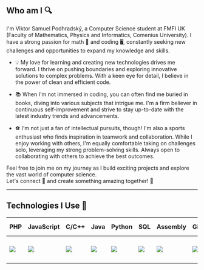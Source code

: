 ## Who am I 🔍

I'm Viktor Samuel Podhradský, a Computer Science student at FMFI UK (Faculty of Mathematics, Physics and Informatics, Comenius University). I have a strong passion for math 🧮 and coding 🖥️, constantly seeking new challenges and opportunities to expand my knowledge and skills.

- 💡 My love for learning and creating new technologies drives me forward. I thrive on pushing boundaries and exploring innovative solutions to complex problems. With a keen eye for detail, I believe in the power of clean and efficient code.

- 📚 When I'm not immersed in coding, you can often find me buried in books, diving into various subjects that intrigue me. I'm a firm believer in continuous self-improvement and strive to stay up-to-date with the latest industry trends and advancements.

- ⚽️  I'm not just a fan of intellectual pursuits, though! I'm also a sports enthusiast who finds inspiration in teamwork and collaboration. While I enjoy working with others, I'm equally comfortable taking on challenges solo, leveraging my strong problem-solving skills. Always open to collaborating with others to achieve the best outcomes.

Feel free to join me on my journey as I build exciting projects and explore the vast world of computer science.  
Let's connect 🤝 and create something amazing together! 🚀

---

## Technologies I Use 🧰

PHP | JavaScript | C/C++ | Java | Python | SQL | Assembly | Git | HTML | CSS | Bootstrap | Tailwind CSS
--- | ---------- | ----- | ---- | ------ | --- | -------- | --- | ---- | --- | --------- | ------------
<img src="https://img.icons8.com/officel/48/000000/php-logo.png"/> | <img src="https://img.icons8.com/color/48/000000/javascript--v1.png"/> | <img src="https://img.icons8.com/color/48/000000/c-programming.png"/> | <img src="https://img.icons8.com/color/48/000000/java-coffee-cup-logo--v1.png"/> | <img src="https://img.icons8.com/color/48/000000/python.png"/> | <img src="https://img.icons8.com/color/48/000000/sql.png"/> | <img src="https://img.icons8.com/color/48/000000/assembly.png"/> | <img src="https://img.icons8.com/color/48/000000/git.png"/> | <img src="https://img.icons8.com/color/48/000000/html-5--v1.png"/> | <img src="https://img.icons8.com/color/48/000000/css3.png"/> | <img src="https://img.icons8.com/color/48/000000/bootstrap.png"/> | <svg class="h-6 w-6" xmlns="http://www.w3.org/2000/svg" fill="none" viewBox="0 0 24 24" stroke="currentColor">
  <path fill="#38B2AC" d="M12.395 2.553a1.5 1.5 0 00-1.789 0l-8.395 5.947a1.5 1.5 0 00-.211 2.361l8.395 5.947a1.5 1.5 0 001.789 0l8.395-5.947a1.5 1.5 0 00.211-2.361l-8.395-5.947z"/>
  <path fill="#319795" d="M12.395 21.447a1.5 1.5 0 01-1.789 0l-8.395-5.947a1.5 1.5 0 01-.211-2.361l8.395-5.947a1.5 1.5 0 011.789 0l8.395 5.947a1.5 1.5 0 01-.211 2.361l-8.395 5.947z"/>
</svg>

